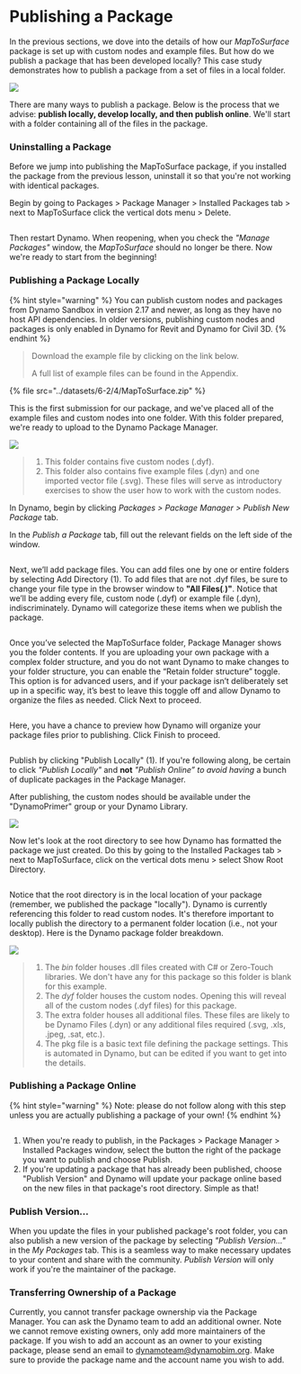 # Publishing a Package

In the previous sections, we dove into the details of how our _MapToSurface_ package is set up with custom nodes and example files. But how do we publish a package that has been developed locally? This case study demonstrates how to publish a package from a set of files in a local folder.

![](<../images/6-2/3/develop package - custom nodes 01 (1) (1).jpg>)

There are many ways to publish a package. Below is the process that we advise: **publish locally, develop locally, and then publish online**. We'll start with a folder containing all of the files in the package.

### Uninstalling a Package

Before we jump into publishing the MapToSurface package, if you installed the package from the previous lesson, uninstall it so that you're not working with identical packages.

Begin by going to Packages > Package Manager > Installed Packages tab > next to MapToSurface click the vertical dots menu > Delete.

<figure><img src="../../.gitbook/assets/delete-map-to-surface.png" alt=""><figcaption></figcaption></figure>

Then restart Dynamo. When reopening, when you check the _"Manage Packages"_ window, the _MapToSurface_ should no longer be there. Now we're ready to start from the beginning!

### Publishing a Package Locally

{% hint style="warning" %}
You can publish custom nodes and packages from Dynamo Sandbox in version 2.17 and newer, as long as they have no host API dependencies. In older versions, publishing custom nodes and packages is only enabled in Dynamo for Revit and Dynamo for Civil 3D.
{% endhint %}

> Download the example file by clicking on the link below.
>
> A full list of example files can be found in the Appendix.

{% file src="../datasets/6-2/4/MapToSurface.zip" %}

This is the first submission for our package, and we've placed all of the example files and custom nodes into one folder. With this folder prepared, we're ready to upload to the Dynamo Package Manager.

![](../images/6-2/4/publishapackage-publishlocally01.jpg)

> 1. This folder contains five custom nodes (.dyf).
> 2. This folder also contains five example files (.dyn) and one imported vector file (.svg). These files will serve as introductory exercises to show the user how to work with the custom nodes.

In Dynamo, begin by clicking _Packages > Package Manager > Publish New Package_ tab.

In the _Publish a Package_ tab, fill out the relevant fields on the left side of the window.

<figure><img src="../../.gitbook/assets/package-details.png" alt=""><figcaption></figcaption></figure>

Next, we’ll add package files. You can add files one by one or entire folders by selecting Add Directory (1). To add files that are not .dyf files, be sure to change your file type in the browser window to **"All Files(**_._**)"**. Notice that we’ll be adding every file, custom node (.dyf) or example file (.dyn), indiscriminately. Dynamo will categorize these items when we publish the package.

<figure><img src="../../.gitbook/assets/map-to-surface-contents.png" alt=""><figcaption></figcaption></figure>

Once you’ve selected the MapToSurface folder, Package Manager shows you the folder contents. If you are uploading your own package with a complex folder structure, and you do not want Dynamo to make changes to your folder structure, you can enable the “Retain folder structure” toggle. This option is for advanced users, and if your package isn’t deliberately set up in a specific way, it’s best to leave this toggle off and allow Dynamo to organize the files as needed. Click Next to proceed.

<figure><img src="../../.gitbook/assets/map-to-surface-contents-preview.png" alt=""><figcaption></figcaption></figure>

Here, you have a chance to preview how Dynamo will organize your package files prior to publishing. Click Finish to proceed.

<figure><img src="../../.gitbook/assets/publish-locally.png" alt=""><figcaption></figcaption></figure>

Publish by clicking "Publish Locally" (1). If you're following along, be certain to click _"Publish Locally"_ and **not** _"Publish Online” to avoid having_ a bunch of duplicate packages in the Package Manager.

After publishing, the custom nodes should be available under the "DynamoPrimer" group or your Dynamo Library.

![](<../images/6-2/3/develop package - install package 02 (1) (1).jpg>)

Now let's look at the root directory to see how Dynamo has formatted the package we just created. Do this by going to the Installed Packages tab > next to MapToSurface, click on the vertical dots menu > select Show Root Directory.

<figure><img src="../../.gitbook/assets/show-root-directory.png" alt=""><figcaption></figcaption></figure>

Notice that the root directory is in the local location of your package (remember, we published the package "locally"). Dynamo is currently referencing this folder to read custom nodes. It's therefore important to locally publish the directory to a permanent folder location (i.e., not your desktop). Here is the Dynamo package folder breakdown.

![](../images/6-2/4/publishapackage-publishlocally06.jpg)

> 1. The _bin_ folder houses .dll files created with C# or Zero-Touch libraries. We don't have any for this package so this folder is blank for this example.
> 2. The _dyf_ folder houses the custom nodes. Opening this will reveal all of the custom nodes (.dyf files) for this package.
> 3. The extra folder houses all additional files. These files are likely to be Dynamo Files (.dyn) or any additional files required (.svg, .xls, .jpeg, .sat, etc.).
> 4. The pkg file is a basic text file defining the package settings. This is automated in Dynamo, but can be edited if you want to get into the details.

### Publishing a Package Online

{% hint style="warning" %}
Note: please do not follow along with this step unless you are actually publishing a package of your own!
{% endhint %}

<figure><img src="../../.gitbook/assets/publish-version.png" alt=""><figcaption></figcaption></figure>

1. When you're ready to publish, in the Packages > Package Manager > Installed Packages window, select the button the right of the package you want to publish and choose Publish.
2. If you're updating a package that has already been published, choose "Publish Version" and Dynamo will update your package online based on the new files in that package's root directory. Simple as that!

### Publish Version...

When you update the files in your published package's root folder, you can also publish a new version of the package by selecting _"Publish Version..."_ in the _My Packages_ tab. This is a seamless way to make necessary updates to your content and share with the community. _Publish Version_ will only work if you're the maintainer of the package.

### Transferring Ownership of a Package

Currently, you cannot transfer package ownership via the Package Manager. You can ask the Dynamo team to add an additional owner. Note we cannot remove existing owners, only add more maintainers of the package. If you wish to add an account as an owner to your existing package, please send an email to [dynamoteam@dynamobim.org](mailto:dynamoteam@dynamobim.org). Make sure to provide the package name and the account name you wish to add.

